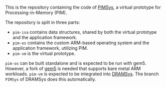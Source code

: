 This is the repository containing the code of [PIMSys](https://dl.acm.org/doi/10.1145/3695794.3695797), a virtual prototype for Processing-in-Memory (PIM).

The repository is split in three parts:
- `pim-isa` contains data structures, shared by both the virtual prototype and the application framework.
- `pim-os` contains the custom ARM-based operating system and the application framework, utilizing PIM.
- `pim-vm` is the virtual prototype.

`pim-os` can be built standalone and is expected to be run with gem5. However, a fork of [gem5](https://github.com/CEJMU/gem5) is needed that supports bare metal ARM workloads.
`pim-vm` is expected to be integrated into [DRAMSys](https://github.com/tukl-msd/DRAMSys). The branch `PIMSys` of DRAMSys does this automatically.
